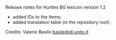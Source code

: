 Release notes for Hurtlex BG lexicon version 1.2
- added IDs to the items;
- added translation table (in the repository root).

Credits: Valerio Basile <basile@di.unito.it>
